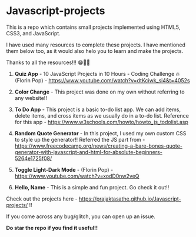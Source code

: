 # Javascript-projects

This is a repo which contains small projects implemented using HTML5, CSS3, and JavaScript. 

I have used many resources to complete these projects. I have mentioned them below too, as it would also helo you to learn and make the projects.

Thanks to all the resources!!! 😁🙌🏻

1. **Quiz App** - 10 JavaScript Projects in 10 Hours - Coding Challenge 🔥 (Florin Pop) - https://www.youtube.com/watch?v=dtKciwk_si4&t=4052s 

2. **Color Change** - This project was done on my own without referring to any website!! 

3. **To Do App** - This project is a basic to-do list app. We can add items, delete items, and cross items as we    usually do in a to-do list. Reference for this app - https://www.w3schools.com/howto/howto_js_todolist.asp 
 
4. **Random Quote Generator** - In this project, I used my own custom CSS to style up the generator!!
  Referred the JS part from - https://www.freecodecamp.org/news/creating-a-bare-bones-quote-generator-with-javascript-and-html-for-absolute-beginners-5264e1725f08/

5. **Toggle Light-Dark Mode** - (Florin Pop) - https://www.youtube.com/watch?v=xodD0nw2veQ

6. **Hello, Name** - This is a simple and fun project. Go check it out!!

Check out the projects here - https://prajaktasathe.github.io/Javascript-projects/ !!

If you come across any bug/glitch, you can open up an issue.

**Do star the repo if you find it useful!!**